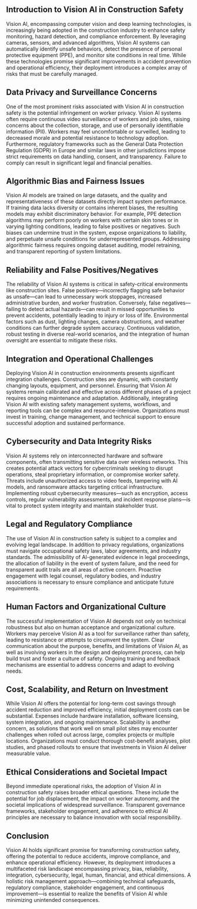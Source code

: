 ## Introduction to Vision AI in Construction Safety
Vision AI, encompassing computer vision and deep learning technologies, is increasingly being adopted in the construction industry to enhance safety monitoring, hazard detection, and compliance enforcement. By leveraging cameras, sensors, and advanced algorithms, Vision AI systems can automatically identify unsafe behaviors, detect the presence of personal protective equipment (PPE), and monitor site conditions in real time. While these technologies promise significant improvements in accident prevention and operational efficiency, their deployment introduces a complex array of risks that must be carefully managed.

## Data Privacy and Surveillance Concerns
One of the most prominent risks associated with Vision AI in construction safety is the potential infringement on worker privacy. Vision AI systems often require continuous video surveillance of workers and job sites, raising concerns about the collection, storage, and use of personally identifiable information (PII). Workers may feel uncomfortable or surveilled, leading to decreased morale and potential resistance to technology adoption. Furthermore, regulatory frameworks such as the General Data Protection Regulation (GDPR) in Europe and similar laws in other jurisdictions impose strict requirements on data handling, consent, and transparency. Failure to comply can result in significant legal and financial penalties.

## Algorithmic Bias and Fairness Issues
Vision AI models are trained on large datasets, and the quality and representativeness of these datasets directly impact system performance. If training data lacks diversity or contains inherent biases, the resulting models may exhibit discriminatory behavior. For example, PPE detection algorithms may perform poorly on workers with certain skin tones or in varying lighting conditions, leading to false positives or negatives. Such biases can undermine trust in the system, expose organizations to liability, and perpetuate unsafe conditions for underrepresented groups. Addressing algorithmic fairness requires ongoing dataset auditing, model retraining, and transparent reporting of system limitations.

## Reliability and False Positives/Negatives
The reliability of Vision AI systems is critical in safety-critical environments like construction sites. False positives—incorrectly flagging safe behavior as unsafe—can lead to unnecessary work stoppages, increased administrative burden, and worker frustration. Conversely, false negatives—failing to detect actual hazards—can result in missed opportunities to prevent accidents, potentially leading to injury or loss of life. Environmental factors such as dust, lighting changes, camera obstructions, and weather conditions can further degrade system accuracy. Continuous validation, robust testing in diverse real-world scenarios, and the integration of human oversight are essential to mitigate these risks.

## Integration and Operational Challenges
Deploying Vision AI in construction environments presents significant integration challenges. Construction sites are dynamic, with constantly changing layouts, equipment, and personnel. Ensuring that Vision AI systems remain calibrated and effective across different phases of a project requires ongoing maintenance and adaptation. Additionally, integrating Vision AI with existing safety management systems, workflows, and reporting tools can be complex and resource-intensive. Organizations must invest in training, change management, and technical support to ensure successful adoption and sustained performance.

## Cybersecurity and Data Integrity Risks
Vision AI systems rely on interconnected hardware and software components, often transmitting sensitive data over wireless networks. This creates potential attack vectors for cybercriminals seeking to disrupt operations, steal proprietary information, or compromise worker safety. Threats include unauthorized access to video feeds, tampering with AI models, and ransomware attacks targeting critical infrastructure. Implementing robust cybersecurity measures—such as encryption, access controls, regular vulnerability assessments, and incident response plans—is vital to protect system integrity and maintain stakeholder trust.

## Legal and Regulatory Compliance
The use of Vision AI in construction safety is subject to a complex and evolving legal landscape. In addition to privacy regulations, organizations must navigate occupational safety laws, labor agreements, and industry standards. The admissibility of AI-generated evidence in legal proceedings, the allocation of liability in the event of system failure, and the need for transparent audit trails are all areas of active concern. Proactive engagement with legal counsel, regulatory bodies, and industry associations is necessary to ensure compliance and anticipate future requirements.

## Human Factors and Organizational Culture
The successful implementation of Vision AI depends not only on technical robustness but also on human acceptance and organizational culture. Workers may perceive Vision AI as a tool for surveillance rather than safety, leading to resistance or attempts to circumvent the system. Clear communication about the purpose, benefits, and limitations of Vision AI, as well as involving workers in the design and deployment process, can help build trust and foster a culture of safety. Ongoing training and feedback mechanisms are essential to address concerns and adapt to evolving needs.

## Cost, Scalability, and Return on Investment
While Vision AI offers the potential for long-term cost savings through accident reduction and improved efficiency, initial deployment costs can be substantial. Expenses include hardware installation, software licensing, system integration, and ongoing maintenance. Scalability is another concern, as solutions that work well on small pilot sites may encounter challenges when rolled out across large, complex projects or multiple locations. Organizations must conduct thorough cost-benefit analyses, pilot studies, and phased rollouts to ensure that investments in Vision AI deliver measurable value.

## Ethical Considerations and Societal Impact
Beyond immediate operational risks, the adoption of Vision AI in construction safety raises broader ethical questions. These include the potential for job displacement, the impact on worker autonomy, and the societal implications of widespread surveillance. Transparent governance frameworks, stakeholder engagement, and adherence to ethical AI principles are necessary to balance innovation with social responsibility.

## Conclusion
Vision AI holds significant promise for transforming construction safety, offering the potential to reduce accidents, improve compliance, and enhance operational efficiency. However, its deployment introduces a multifaceted risk landscape encompassing privacy, bias, reliability, integration, cybersecurity, legal, human, financial, and ethical dimensions. A holistic risk management approach—combining technical safeguards, regulatory compliance, stakeholder engagement, and continuous improvement—is essential to realize the benefits of Vision AI while minimizing unintended consequences.